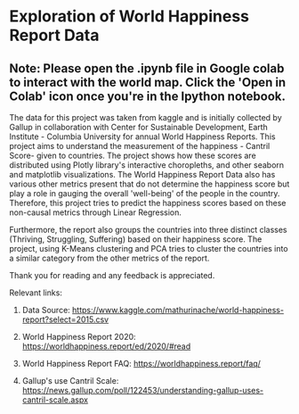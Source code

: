 # Exploration of World Happiness Report Data
## Note: Please open the .ipynb file in Google colab to interact with the world map. Click the 'Open in Colab' icon once you're in the Ipython notebook. 

The data for this project was taken from kaggle and is initially collected by Gallup in collaboration with Center for Sustainable Development, Earth Institute - Columbia University for annual World Happiness Reports. This project aims to understand the measurement of the happiness - Cantril Score- given to countries. The project shows how these scores are distributed using Plotly library's interactive choropleths, and other seaborn and matplotlib visualizations. The World Happiness Report Data also has various other metrics present that do not determine the happiness score but play a role in gauging the overall 'well-being' of the people in the country. Therefore, this project  tries to predict the happiness scores based on these non-causal metrics through Linear Regression.

Furthermore, the report also groups the countries into three distinct classes (Thriving, Struggling, Suffering) based on their happiness score. The project, using K-Means clustering and PCA tries to cluster the countries into a similar category from the other metrics of the report. 

Thank you for reading and any feedback is appreciated. 

Relevant links: 

1. Data Source: https://www.kaggle.com/mathurinache/world-happiness-report?select=2015.csv

2. World Happiness Report 2020: https://worldhappiness.report/ed/2020/#read

3. World Happiness Report FAQ: https://worldhappiness.report/faq/

4. Gallup's use Cantril Scale: https://news.gallup.com/poll/122453/understanding-gallup-uses-cantril-scale.aspx

